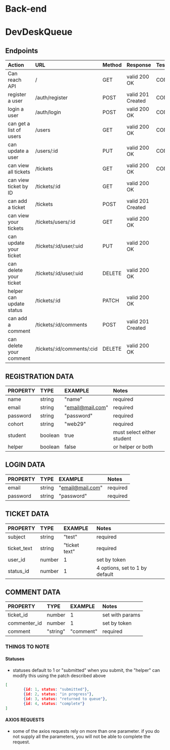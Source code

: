 # Back-end
# DevDeskQueue
## Endpoints

| Action                    | URL                        | Method | Response           | Tests    | POSTMAN  |
| :------------------------ | :------------------------- | :----- | :----------------- | :------- |:-------- |
| Can reach API             | /                          | GET    |  valid 200 OK      | COMPLETE | COMPLETE |
| register a user           | /auth/register             | POST   |  valid 201 Created | COMPLETE | COMPLETE |
| login a user              | /auth/login                | POST   |  valid 200 OK      | COMPLETE | COMPLETE |
| can get a list of users   | /users                     | GET    |  valid 200 OK      | COMPLETE | COMPLETE |
| can update a user         | /users/:id                 | PUT    |  valid 200 OK      | COMPLETE | COMPLETE |
| can view all tickets      | /tickets                   | GET    |  valid 200 OK      | COMPLETE | COMPLETE |
| can view ticket by ID     | /tickets/:id               | GET    |  valid 200 OK      ||
| can add a ticket          | /tickets                   | POST   |  valid 201 Created ||
| can view your tickets     | /tickets/users/:id         | GET    |  valid 200 OK      ||
| can update your ticket    | /tickets/:id/user/:uid     | PUT    |  valid 200 OK      ||
| can delete your ticket    | /tickets/:id/user/:uid     | DELETE |  valid 200 OK      ||
| helper can update status  | /tickets/:id               | PATCH  |  valid 200 OK      ||
| can add a comment         | /tickets/:id/comments      | POST   |  valid 201 Created ||
| can delete your comment   | /tickets/:id/comments/:cid | DELETE |  valid 200 OK      ||
 

## REGISTRATION DATA

| PROPERTY               | TYPE              | EXAMPLE          | Notes                          |
| :-------------------   | :---------------- | :--------------  | :----------------------------- |
| name                   |  string           | "name"           | required                       |
| email                  |  string           | "email@mail.com" | required                       |
| password               |  string           | "password"       | required                       |
| cohort                 |  string           | "web29"          | required                       |
| student                |  boolean          | true             | must select either student     |
| helper                 |  boolean          | false            | or helper or both              |

## LOGIN DATA

| PROPERTY               | TYPE              | EXAMPLE          | Notes                          |
| :-------------------   | :---------------- | :--------------  | :----------------------------- |
| email                  |  string           | "email@mail.com" | required                       |
| password               |  string           | "password"       | required                       |

## TICKET DATA

| PROPERTY               | TYPE              | EXAMPLE          | Notes                          |
| :-------------------   | :---------------- | :--------------  | :----------------------------- |
| subject                |  string           | "test"           | required                       |
| ticket_text            |  string           | "ticket text"    | required                       |
| user_id                |  number           | 1                | set by token                   |
| status_id              |  number           | 1                | 4 options, set to 1 by default |

## COMMENT DATA

| PROPERTY               | TYPE              | EXAMPLE          | Notes                          |
| :-------------------   | :---------------- | :--------------  | :----------------------------- |
| ticket_id              |  number           | 1                | set with params                |
| commenter_id           |  number           | 1                | set by token                   |
| comment                |  "string"         | "comment"        | required                       |


### THINGS TO NOTE ###
#### Statuses
- statuses default to 1 or "submitted" when you submit, the "helper" can modify this using the patch described above

```json
[
        {id: 1, status: "submitted"},
        {id: 2, status: "in progress"},
        {id: 3, status: "returned to queue"},
        {id: 4, status: "complete"}
]
```

#### AXIOS REQUESTS
- some of the axios requests rely on more than one parameter. if you do not supply all the parameters, you will not be able to complete the request. 

